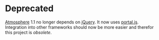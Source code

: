 # Deprecated 

[Atmosphere](https://github.com/Atmosphere/atmosphere) 1.1 no longer depends on [jQuery](http://jquery.com/). 
It now uses [portal.js](https://github.com/flowersinthesand/portal). 
Integration into other frameworks should now be more easier and therefor this project is _obsolete_.
